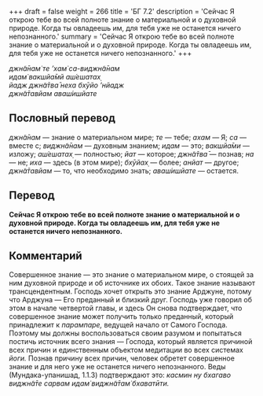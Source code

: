 +++
draft = false
weight = 266
title = 'БГ 7.2'
description = 'Сейчас Я открою тебе во всей полноте знание о материальной и о духовной природе. Когда ты овладеешь им, для тебя уже не останется ничего непознанного.'
summary = 'Сейчас Я открою тебе во всей полноте знание о материальной и о духовной природе. Когда ты овладеешь им, для тебя уже не останется ничего непознанного.'
+++

_джн̃а̄нам̇ те ’хам̇ са-виджн̃а̄нам  
идам̇ вакшйа̄мй аш́ешатах̣  
йадж джн̃а̄тва̄ неха бхӯйо ’нйадж  
джн̃а̄тавйам аваш́ишйате_

## Пословный перевод

_джн̃а̄нам_ — знание о материальном мире; _те_ — тебе; _ахам_ — Я; _са_ — вместе с; _виджн̃а̄нам_ — духовным знанием; _идам_ — это; _вакшйа̄ми_ — изложу; _аш́ешатах̣_ — полностью; _йат_ — которое; _джн̃а̄тва̄_ — познав; _на_ — не; _иха_ — здесь (в этом мире); _бхӯйах̣_ — более; _анйат_ — другое; _джн̃а̄тавйам_ — то, что необходимо знать; _аваш́ишйате_ — остается.

## Перевод

**Сейчас Я открою тебе во всей полноте знание о материальной и о духовной природе. Когда ты овладеешь им, для тебя уже не останется ничего непознанного.**

## Комментарий

Совершенное знание — это знание о материальном мире, о стоящей за ним духовной природе и об источнике их обоих. Такое знание называют трансцендентным. Господь хочет открыть это знание Арджуне, потому что Арджуна — Его преданный и близкий друг. Господь уже говорил об этом в начале четвертой главы, и здесь Он снова подтверждает, что совершенное знание может получить только преданный, который принадлежит к _парампаре,_ ведущей начало от Самого Господа. Поэтому мы должны воспользоваться своим разумом и попытаться постичь источник всего знания — Господа, который является причиной всех причин и единственным объектом медитации во всех системах _йоги._ Познав причину всех причин, человек обретет совершенное знание и для него уже не останется ничего непознанного. Веды (Мундака-упанишад, 1.1.3) подтверждают это: _касмин ну бхагаво виджн̃а̄те сарвам идам̇ виджн̃а̄там̇ бхаватӣти._
